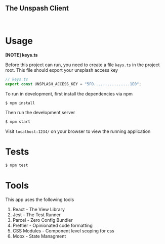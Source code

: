 ## The Unspash Client

<br>

# Usage

**[NOTE] keys.ts**

Before this project can run, you need to create a file `keys.ts` in the project root. This file should export your unsplash access key

```ts
// keys.ts
export const UNSPLASH_ACCESS_KEY = "5FO................1E0";
```

To run in development, first install the dependencies via npm

```bash
$ npm install
```

Then run the development server

```bash
$ npm start
```

Visit `localhost:1234/` on your browser to view the running application

# Tests

```bash
$ npm test
```

# Tools

This app uses the following tools

1. React - The View Library
2. Jest - The Test Runner
3. Parcel - Zero Config Bundler
4. Prettier - Opinionated code formatting
5. CSS Modules - Component level scoping for css
6. Mobx - State Managment
